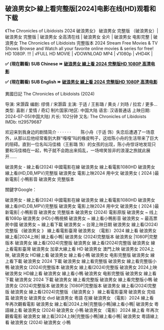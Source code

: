 ## 破浪男女▷線上看完整版[2024]电影在线(HD)观看和下载
《The Chronicles of Libidoists 2024 破浪男女》 破浪男女 完整版 （破浪男女）| 破浪男女 完整版 | 破浪男女 全高清在线 | 破浪男女 全片 | 破浪男女 电影完整 | 破浪男女 The Chronicles of Libidoists 完整版本 2024 Stream Free Movies & TV Shows Browse and Watch all your favorite online movies & series for free!
HD 1080P. !!! | √FULL HD MOVIE | √DOWNLOAD MP4 | √1080p | √HD4K |

**✅ (現在觀看) SUB Chinese ⏩ [破浪男女 線上看 2024 完整版HD 1080P 高清电影](https://bit.ly/3RMICzs)**

**✅ (現在觀看) SUB English ⏩ [破浪男女 線上看 2024 完整版HD 1080P 高清电影](https://major.beefilm.stream/en/movie/1029244)**

異國日記 The Chronicles of Libidoists (2024)

导演: 宋灏霖
编剧: 缪倩 / 宋灏霖
主演: 于适 / 王影璐 / 黄炎 / 刘旸 / 拉宏 / 更多...
类型: 喜剧 / 爱情 / 奇幻
制片国家/地区: 中国大陆
语言: 汉语普通话
上映日期: 2024-07-05(中国大陆)
片长: 102分钟
又名: The Chronicles of Libidoists
IMDb: tt29579687

欢迎来到我身边的剧情简介 · · · · · ·
　　陈小舟（于适 饰）失恋后遭遇了一场意外，从那以后他经常看到大群“嘎嘎”叫的橡皮鸭子，这给陈小舟的生活带来了巨大的阻碍。直到一位名叫冯佳楠（王影璐 饰）的女孩的出现，陈小舟惊讶地发现只要和冯佳楠在一起，鸭子就不会跑出来捣乱，一场啼笑皆非的浪漫之旅就此展开……

破浪男女 - 線上看(2024) 中國電影在線 破浪男女 線上看電影1080HD 破浪男女 線上看(HD,DB,MPV)完整版 破浪男女 電影上映2024 用中文 破浪男女 ( 2024 )最新電影| 小鴨影音 破浪男女 完整版本

關鍵字Google：

破浪男女 - 線上看(2024) 中國電影在線
破浪男女 線上看電影1080HD
破浪男女 線上看(HD,DB,MPV)完整版
破浪男女 電影上映2024 用中文
破浪男女 ( 2024 )最新電影| 小鴨影音
破浪男女 完整版本
破浪男女 (2024) 電影原版
破浪男女 ~ 线上看1080p
破浪男女 (HD)小鴨視頻
破浪男女 ~ 線上看小鴨影音
破浪男女 ~ 最高票房中國
破浪男女 ~ 線上看下載
破浪男女 ~ 台灣上映日期
破浪男女 線上看(2024)完整版
《破浪男女 》 線上看電影臺灣
破浪男女 （電影）2024 線上看
破浪男女 線上看|2024上映| 線上看小鴨|
破浪男女 (2024)完整版本
破浪男女 |1080P|完整版本
破浪男女 線上看(2024)完整版
破浪男女 線上看(2024)完整版
破浪男女 線上看電影臺灣
破浪男女 加拿大線上看 HD
破浪男女 澳門上映
破浪男女 2024上映,
破浪男女 HD線上看
破浪男女 線上看小鴨
破浪男女 电影完整版
破浪男女 線上看下載
破浪男女 2024 下載
破浪男女 線上看完整版
破浪男女 線上看完整版小鴨
破浪男女 (2024)完整版本
破浪男女 線上看(2024)完整版
破浪男女 2024上映
破浪男女 HD線上看
破浪男女 線上看小鴨
破浪男女 电影完整版
破浪男女 線上看下載
破浪男女 2024 下載
破浪男女 線上看完整版
破浪男女 線上看完整版小鴨
破浪男女 (2024)完整版本
破浪男女 |1080P|完整版本
破浪男女 線上看(2024)完整版
破浪男女 線上看(2024)完整版
《破浪男女 》 線上看電影臺灣
破浪男女 完结篇 破浪男女
破浪男女 dvd 破浪男女 粵語 在線
破浪男女 （電影）2024 線上看 年再次觀看電影
破浪男女 線上看|2024上映|完整版小鴨|線上看小鴨|
破浪男女 粵語線上看 破浪男女 (2024) 破浪男女 小鴨
破浪男女 （電影）2024 線上看 年再次觀看電影
破浪男女 線上看|2024上映|完整版小鴨|線上看小鴨|
破浪男女 粵語線上看 破浪男女 (2024) 破浪男女 小鴨
